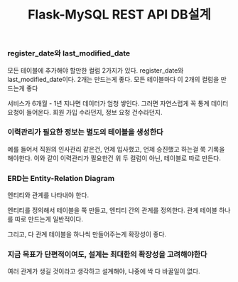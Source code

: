 ﻿---
title:  "Flask-MySQL REST API DB설계"
excerpt: "책으로, 과제로만 배웠던 DB 설계를 직접하려니 또 다르네"


categories:
-  DB
tags:
-  MySQL
last_modified_at: 2020-07-19TO22:30:00+09:00
---

### register_date와 last_modified_date

모든 테이블에 추가해야 할만한 컬럼 2가지가 있다.
register_date와 last_modified_date이다.
2개는 만드는게 좋다.
모든 테이블마다 이 2개의 컬럼을 만드는게 좋다

서비스가 6개월 - 1년 지나면 데이터가 엄청 쌓인다.
그러면 자연스럽게 꼭 통계 데이터 요청이 들어온다.
회원 가입 수라던지, 정보 요청 건수라던지.

### 이력관리가 필요한 정보는 별도의 테이블을 생성한다

예를 들어서 직원의 인사관리 같은건,
언제 입사했고, 언제 승진했고 하는걸 쭉 기록을 해야한다.
이와 같이 이력관리가 필요한건 위 두 컬럼이 아닌, 테이블로 따로 만든다.

### ERD는 Entity-Relation Diagram

엔티티와 관계를 나타내야 한다.

엔티티를 정의해서 테이블을 쭉 만들고, 엔티티 간의 관계를 정의한다.
관계 테이블 하나를 따로 만드는게 일반적이다.

그리고, 다 관계 테이블을 하나씩 만들어주는게 확장성이 좋다.

### 지금 목표가 단편적이여도, 설계는 최대한의 확장성을 고려해야한다

여러 관계가 생길 것이라고 생각하고 설계해야,
나중에 싹 다 바꿀일이 없다.